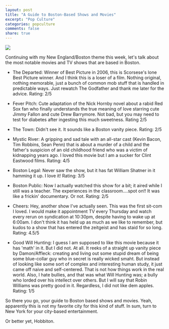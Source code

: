 ```yaml
---
layout: post
title: "A Guide to Boston-Based Shows and Movies"
excerpt: "Pop Culture"
categories: popculture
comments: false
share: true
---
```


![](https://static.independent.co.uk/s3fs-public/thumbnails/image/2014/08/12/08/robin-williams-7.jpg?quality=75&width=990&auto=webp&crop=982:726,smart)



Continuing with my New England/Boston theme this week, let's talk about the most notable movies and TV shows that are based in Boston. 

- The Departed: Winner of Best Picture in 2006, this is Scorsese's lone Best Picture winner. And I think this is a loser of a film. Nothing original, nothing memorable, just a bunch of common mob stuff that is handled in predictable ways. Just rewatch The Godfather and thank me later for the advice. Rating: 2/5


- Fever Pitch: Cute adaptation of the Nick Hornby novel about a rabid Red Sox fan who finally understands the true meaning of love starring cute Jimmy Fallon and cute Drew Barrymore. Not bad, but you may need to test for diabetes after ingesting this much sweetness. Rating 2/5


- The Town: Didn't see it. It sounds like a Boston vanity piece. Rating: 2/5

- Mystic River: A gripping and sad tale with an all-star cast (Kevin Bacon, Tim Robbins, Sean Penn) that is about a murder of a child and the father's suspicion of an old childhood friend who was a victim of kidnapping years ago. I loved this movie but I am a sucker for Clint Eastwood films. Rating: 4/5

- Boston Legal: Never saw the show, but it has fat William Shatner in it hamming it up. I love it! Rating: 3/5

- Boston Public: Now I actually watched this show for a bit; it aired while I still was a teacher. The experiences in the classroom....spot on!! It was like a frickin' documentary. Or not. Rating: 2/5


- Cheers: Hey, another show I've actually seen. This was the first sit-com I loved. I would make it appointment TV every Thursday and watch every rerun on syndication at 10:30pm, despite having to wake up at 6:00am. I don't think it has held up as much as we like to remember, but kudos to a show that has entered the zeitgeist and has staid for so long. Rating: 4.5/5


- Good Will Hunting: I guess I am supposed to like this movie because it has 'math' in it. But I did not. At all. It reeks of a straight up vanity piece by Damon/Affleck: creating and living out some stupid dream of being some blue-collar guy who in secret is really wicked smaht. But instead of looking like some sort of complex and interesting human study, it just came off naive and self-centered. That is not how things work in the real world. Also, I hate bullies, and that was what Will Hunting was; a bully who lorded over his intellect over others. But I will say that Robin Williams was pretty good in it. Regardless, I did not like dem apples. Rating: 1/5



So there you go, your guide to Boston based shows and movies. Yeah, apparently this is not my favorite city for this kind of stuff. In sum, turn to New York for your city-based entertainment. 

Or better yet, Hobbiton. 
